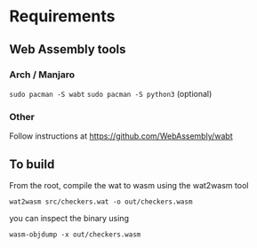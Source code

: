 # Requirements

## Web Assembly tools

### Arch / Manjaro
`sudo pacman -S wabt`
`sudo pacman -S python3` (optional)

### Other
Follow instructions at https://github.com/WebAssembly/wabt

## To build
From the root, compile the wat to wasm using the wat2wasm tool

`wat2wasm src/checkers.wat -o out/checkers.wasm`

you can inspect the binary using

`wasm-objdump -x out/checkers.wasm`
